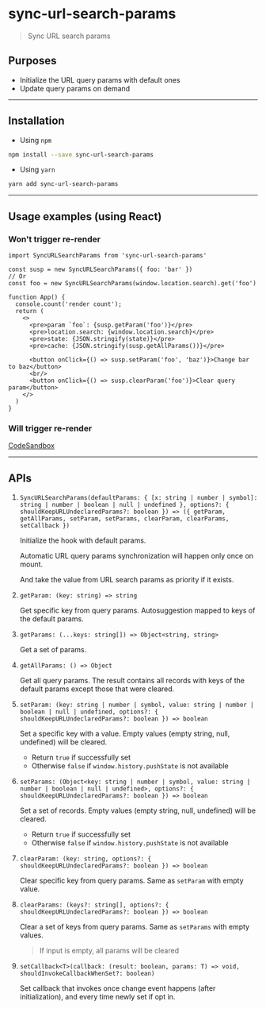 # sync-url-search-params

> Sync URL search params

## Purposes

- Initialize the URL query params with default ones
- Update query params on demand

---

## Installation

- Using `npm`

```Bash
npm install --save sync-url-search-params
```

- Using `yarn`

```Bash
yarn add sync-url-search-params
```

---

## Usage examples (using React)

### Won't trigger re-render

```TSX
import SyncURLSearchParams from 'sync-url-search-params'

const susp = new SyncURLSearchParams({ foo: 'bar' })
// Or
const foo = new SyncURLSearchParams(window.location.search).get('foo')

function App() {
  console.count('render count');
  return (
    <>
      <pre>param `foo`: {susp.getParam('foo')}</pre>
      <pre>location.search: {window.location.search}</pre>
      <pre>state: {JSON.stringify(state)}</pre>
      <pre>cache: {JSON.stringify(susp.getAllParams())}</pre>

      <button onClick={() => susp.setParam('foo', 'baz')}>Change bar to baz</button>
      <br/>
      <button onClick={() => susp.clearParam('foo')}>Clear query param</button>
    </>
  )
}
```

### Will trigger re-render

[CodeSandbox](https://codesandbox.io/s/demo-sync-url-search-params-p0h2rr)

---

## APIs

1. `SyncURLSearchParams(defaultParams: { [x: string | number | symbol]: string | number | boolean | null | undefined }, options?: { shouldKeepURLUndeclaredParams?: boolean }) => ({ getParam, getAllParams, setParam, setParams, clearParam, clearParams, setCallback })`

   Initialize the hook with default params.

   Automatic URL query params synchronization will happen only once on mount.

   And take the value from URL search params as priority if it exists.

2. `getParam: (key: string) => string`

   Get specific key from query params. Autosuggestion mapped to keys of the default params.

3. `getParams: (...keys: string[]) => Object<string, string>`

   Get a set of params.

4. `getAllParams: () => Object`

   Get all query params. The result contains all records with keys of the default params except those that were cleared.

5. `setParam: (key: string | number | symbol, value: string | number | boolean | null | undefined, options?: { shouldKeepURLUndeclaredParams?: boolean }) => boolean`

   Set a specific key with a value. Empty values (empty string, null, undefined) will be cleared.

   - Return `true` if successfully set
   - Otherwise `false` if `window.history.pushState` is not available

6. `setParams: (Object<key: string | number | symbol, value: string | number | boolean | null | undefined>, options?: { shouldKeepURLUndeclaredParams?: boolean }) => boolean`

   Set a set of records. Empty values (empty string, null, undefined) will be cleared.

   - Return `true` if successfully set
   - Otherwise `false` if `window.history.pushState` is not available

7. `clearParam: (key: string, options?: { shouldKeepURLUndeclaredParams?: boolean }) => boolean`

   Clear specific key from query params. Same as `setParam` with empty value.

8. `clearParams: (keys?: string[], options?: { shouldKeepURLUndeclaredParams?: boolean }) => boolean`

   Clear a set of keys from query params. Same as `setParams` with empty values.

   > If input is empty, all params will be cleared

9. `setCallback<T>(callback: (result: boolean, params: T) => void, shouldInvokeCallbackWhenSet?: boolean)`

   Set callback that invokes once change event happens (after initialization), and every time newly set if opt in.
